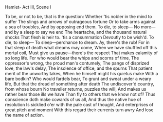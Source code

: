 Hamlet- Act III, Scene I

To be, or not to be, that is the question:
Whether 'tis nobler in the mind to suffer
The slings and arrows of outrageous fortune
Or to take arms against a sea of troubles,
And by opposing end them. To die, to sleep—
No more—and by a sleep to say we end
The heartache, and the thousand natural shocks
That flesh is heir to. 'tis a consummation
Devoutly to be wish'd. To die, to sleep—
To sleep—perchance to dream. Ay, there's the rub!
For in that sleep of death what dreams may come,
When we have shuffled off this mortal coil,
Must give us pause—there's the respect
That makes calamity of so long life.
For who would bear the whips and scorns of time,
The oppressor's wrong, the proud man's contumely,
The pangs of disprized love, the law's delay,
The insolence of office, and the spurns
That patient merit of the unworthy takes,
When he himself might his quietus make
With a bare bodkin? Who would fardels bear,
To grunt and sweat under a weary life,
But that the dread of something after death
The undiscover'd country, from whose bourn
No traveller returns, puzzles the will,
And makes us rather bear those ills we have
Than fly to others that we know not of?
Thus conscience doth make cowards of us all,
And thus the native hue of resolution
Is sicklied o'er with the pale cast of thought,
And enterprises of great pitch and moment
With this regard their currents turn awry
And lose the name of action. 
